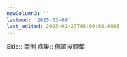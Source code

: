 ```yaml
---
newColumn3: ''
lastmod: '2025-03-08'
last_edited: 2025-02-27T00:00:00.000Z
---
```


Side::  両側
病巣:: 側頭後頭葉
